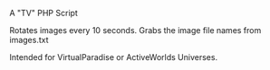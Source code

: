 A "TV" PHP Script

Rotates images every 10 seconds. Grabs the image file names from images.txt

Intended for VirtualParadise or ActiveWorlds Universes.

